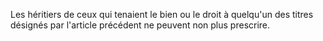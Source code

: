 Les héritiers de ceux qui tenaient le bien ou le droit à quelqu'un des titres désignés par l'article précédent ne peuvent non plus prescrire.

